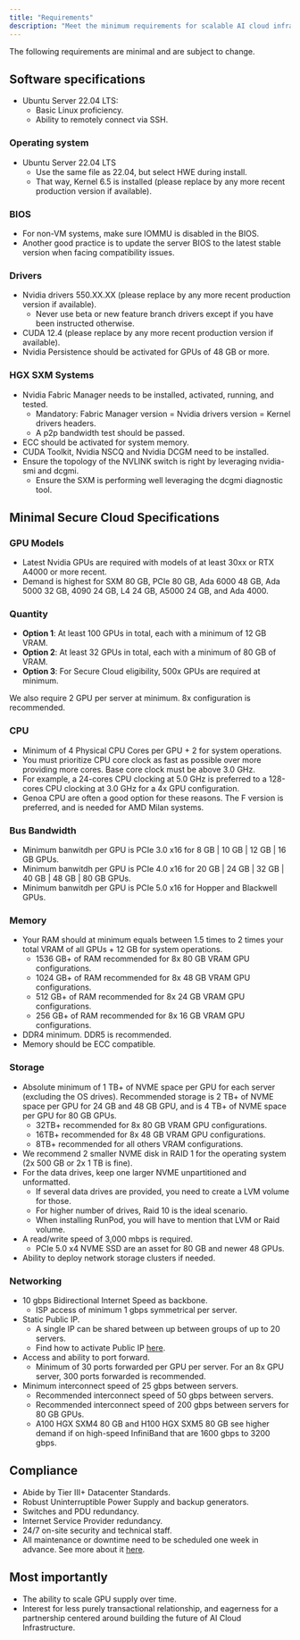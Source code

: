 ```yaml
---
title: "Requirements"
description: "Meet the minimum requirements for scalable AI cloud infrastructure: Ubuntu Server 22.04 LTS, remote SSH access, Nvidia drivers, CUDA Toolkit, and more."
---
```


The following requirements are minimal and are subject to change.

## Software specifications

- Ubuntu Server 22.04 LTS:
  - Basic Linux proficiency.
  - Ability to remotely connect via SSH.

### Operating system

- Ubuntu Server 22.04 LTS
  - Use the same file as 22.04, but select HWE during install.
  - That way, Kernel 6.5 is installed (please replace by any more recent production version if available).

### BIOS

- For non-VM systems, make sure IOMMU is disabled in the BIOS.
- Another good practice is to update the server BIOS to the latest stable version when facing compatibility issues.

### Drivers

- Nvidia drivers 550.XX.XX (please replace by any more recent production version if available).
  - Never use beta or new feature branch drivers except if you have been instructed otherwise.
- CUDA 12.4 (please replace by any more recent production version if available).
- Nvidia Persistence should be activated for GPUs of 48 GB or more.

### HGX SXM Systems

- Nvidia Fabric Manager needs to be installed, activated, running, and tested.
  - Mandatory: Fabric Manager version = Nvidia drivers version = Kernel drivers headers.
  - A p2p bandwidth test should be passed.
- ECC should be activated for system memory.
- CUDA Toolkit, Nvidia NSCQ and Nvidia DCGM need to be installed.
- Ensure the topology of the NVLINK switch is right by leveraging nvidia-smi and dcgmi.
  - Ensure the SXM is performing well leveraging the dcgmi diagnostic tool.

## Minimal Secure Cloud Specifications

### GPU Models

- Latest Nvidia GPUs are required with models of at least 30xx or RTX A4000 or more recent.
- Demand is highest for SXM 80 GB, PCIe 80 GB, Ada 6000 48 GB, Ada 5000 32 GB, 4090 24 GB, L4 24 GB, A5000 24 GB, and Ada 4000.

### Quantity

- **Option 1**: At least 100 GPUs in total, each with a minimum of 12 GB VRAM.
- **Option 2**: At least 32 GPUs in total, each with a minimum of 80 GB of VRAM.
- **Option 3**: For Secure Cloud eligibility, 500x GPUs are required at minimum.

We also require 2 GPU per server at minimum.
8x configuration is recommended.

### CPU

- Minimum of 4 Physical CPU Cores per GPU + 2 for system operations.
- You must prioritize CPU core clock as fast as possible over more providing more cores. Base core clock must be above 3.0 GHz.
- For example, a 24-cores CPU clocking at 5.0 GHz is preferred to a 128-cores CPU clocking at 3.0 GHz for a 4x GPU configuration.
- Genoa CPU are often a good option for these reasons. The F version is preferred, and is needed for AMD Milan systems.

### Bus Bandwidth

- Minimum banwitdh per GPU is PCIe 3.0 x16 for 8 GB | 10 GB | 12 GB | 16 GB GPUs.
- Minimum banwitdh per GPU is PCIe 4.0 x16 for 20 GB | 24 GB | 32 GB | 40 GB | 48 GB | 80 GB GPUs.
- Minimum banwitdh per GPU is PCIe 5.0 x16 for Hopper and Blackwell GPUs.

### Memory

- Your RAM should at minimum equals between 1.5 times to 2 times your total VRAM of all GPUs + 12 GB for system operations.
  - 1536 GB+ of RAM recommended for 8x 80 GB VRAM GPU configurations.
  - 1024 GB+ of RAM recommended for 8x 48 GB VRAM GPU configurations.
  -  512 GB+ of RAM recommended for 8x 24 GB VRAM GPU configurations.
  -  256 GB+ of RAM recommended for 8x 16 GB VRAM GPU configurations.
- DDR4 minimum. DDR5 is recommended.
- Memory should be ECC compatible.

### Storage

- Absolute minimum of 1 TB+ of NVME space per GPU for each server (excluding the OS drives). Recommended storage is 2 TB+ of NVME space per GPU for 24 GB and 48 GB GPU, and is 4 TB+ of NVME space per GPU for 80 GB GPUs.
  - 32TB+ recommended for 8x 80 GB VRAM GPU configurations.
  - 16TB+ recommended for 8x 48 GB VRAM GPU configurations.
  -  8TB+ recommended for all others VRAM configurations.
- We recommend 2 smaller NVME disk in RAID 1 for the operating system (2x 500 GB or 2x 1 TB is fine).
- For the data drives, keep one larger NVME unpartitioned and unformatted.
  - If several data drives are provided, you need to create a LVM volume for those.
  - For higher number of drives, Raid 10 is the ideal scenario.
  - When installing RunPod, you will have to mention that LVM or Raid volume.
- A read/write speed of 3,000 mbps is required.
  - PCIe 5.0 x4 NVME SSD are an asset for 80 GB and newer 48 GPUs.
- Ability to deploy network storage clusters if needed.

### Networking

- 10 gbps Bidirectional Internet Speed as backbone.
  - ISP access of minimum 1 gbps symmetrical per server.
- Static Public IP.
  - A single IP can be shared between up between groups of up to 20 servers.
  - Find how to activate Public IP [here](https://www.runpod.io/console/host/docs/config-options).
- Access and ability to port forward.
  - Minimum of 30 ports forwarded per GPU per server. For an 8x GPU server, 300 ports forwarded is recommended.
- Minimum interconnect speed of 25 gbps between servers.
  - Recommended interconnect speed of 50 gbps between servers.
  - Recommended interconnect speed of 200 gbps between servers for 80 GB GPUs.
  - A100 HGX SXM4 80 GB and H100 HGX SXM5 80 GB see higher demand if on high-speed InfiniBand that are 1600 gbps to 3200 gbps.

## Compliance

- Abide by Tier III+ Datacenter Standards.
- Robust Uninterruptible Power Supply and backup generators.
- Switches and PDU redundancy.
- Internet Service Provider redundancy.
- 24/7 on-site security and technical staff.
- All maintenance or downtime need to be scheduled one week in advance. See more about it [here](https://docs.runpod.io/hosting/maintenance-and-reliability).

## Most importantly

- The ability to scale GPU supply over time.
- Interest for less purely transactional relationship, and eagerness for a partnership centered around building the future of AI Cloud Infrastructure.
